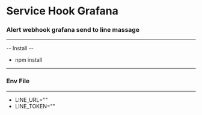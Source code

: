 # Service Hook Grafana
### Alert webhook grafana send to line massage 
-----------------------------------------------------------------------
 -- Install --
 - npm install
-----------------------------------------------------------------------

### Env File 
-----------------------------------------------------------------------
- LINE_URL="<Line Notify Url>"
- LINE_TOKEN="<You Token Line Notify>"
